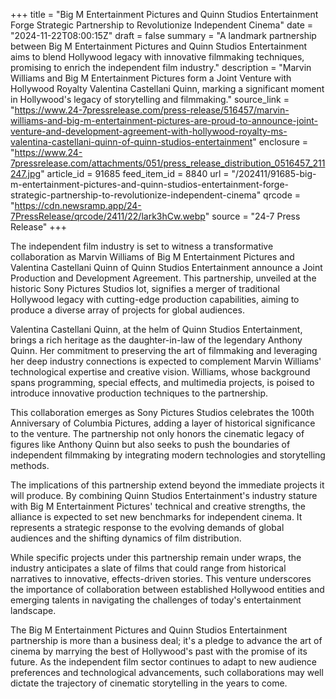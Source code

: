 +++
title = "Big M Entertainment Pictures and Quinn Studios Entertainment Forge Strategic Partnership to Revolutionize Independent Cinema"
date = "2024-11-22T08:00:15Z"
draft = false
summary = "A landmark partnership between Big M Entertainment Pictures and Quinn Studios Entertainment aims to blend Hollywood legacy with innovative filmmaking techniques, promising to enrich the independent film industry."
description = "Marvin Williams and Big M Entertainment Pictures form a Joint Venture with Hollywood Royalty Valentina Castellani Quinn, marking a significant moment in Hollywood's legacy of storytelling and filmmaking."
source_link = "https://www.24-7pressrelease.com/press-release/516457/marvin-williams-and-big-m-entertainment-pictures-are-proud-to-announce-joint-venture-and-development-agreement-with-hollywood-royalty-ms-valentina-castellani-quinn-of-quinn-studios-entertainment"
enclosure = "https://www.24-7pressrelease.com/attachments/051/press_release_distribution_0516457_211247.jpg"
article_id = 91685
feed_item_id = 8840
url = "/202411/91685-big-m-entertainment-pictures-and-quinn-studios-entertainment-forge-strategic-partnership-to-revolutionize-independent-cinema"
qrcode = "https://cdn.newsramp.app/24-7PressRelease/qrcode/2411/22/lark3hCw.webp"
source = "24-7 Press Release"
+++

<p>The independent film industry is set to witness a transformative collaboration as Marvin Williams of Big M Entertainment Pictures and Valentina Castellani Quinn of Quinn Studios Entertainment announce a Joint Production and Development Agreement. This partnership, unveiled at the historic Sony Pictures Studios lot, signifies a merger of traditional Hollywood legacy with cutting-edge production capabilities, aiming to produce a diverse array of projects for global audiences.</p><p>Valentina Castellani Quinn, at the helm of Quinn Studios Entertainment, brings a rich heritage as the daughter-in-law of the legendary Anthony Quinn. Her commitment to preserving the art of filmmaking and leveraging her deep industry connections is expected to complement Marvin Williams' technological expertise and creative vision. Williams, whose background spans programming, special effects, and multimedia projects, is poised to introduce innovative production techniques to the partnership.</p><p>This collaboration emerges as Sony Pictures Studios celebrates the 100th Anniversary of Columbia Pictures, adding a layer of historical significance to the venture. The partnership not only honors the cinematic legacy of figures like Anthony Quinn but also seeks to push the boundaries of independent filmmaking by integrating modern technologies and storytelling methods.</p><p>The implications of this partnership extend beyond the immediate projects it will produce. By combining Quinn Studios Entertainment's industry stature with Big M Entertainment Pictures' technical and creative strengths, the alliance is expected to set new benchmarks for independent cinema. It represents a strategic response to the evolving demands of global audiences and the shifting dynamics of film distribution.</p><p>While specific projects under this partnership remain under wraps, the industry anticipates a slate of films that could range from historical narratives to innovative, effects-driven stories. This venture underscores the importance of collaboration between established Hollywood entities and emerging talents in navigating the challenges of today's entertainment landscape.</p><p>The Big M Entertainment Pictures and Quinn Studios Entertainment partnership is more than a business deal; it's a pledge to advance the art of cinema by marrying the best of Hollywood's past with the promise of its future. As the independent film sector continues to adapt to new audience preferences and technological advancements, such collaborations may well dictate the trajectory of cinematic storytelling in the years to come.</p>